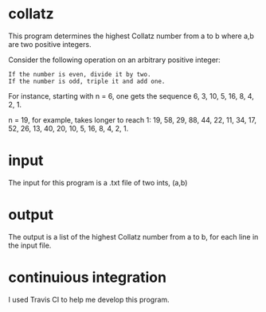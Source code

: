 # collatz
This program determines the highest Collatz number from a to b where a,b are two positive integers. 

Consider the following operation on an arbitrary positive integer:

    If the number is even, divide it by two.
    If the number is odd, triple it and add one.

For instance, starting with n = 6, one gets the sequence 6, 3, 10, 5, 16, 8, 4, 2, 1.

n = 19, for example, takes longer to reach 1: 19, 58, 29, 88, 44, 22, 11, 34, 17, 52, 26, 13, 40, 20, 10, 5, 16, 8, 4, 2, 1.

# input

The input for this program is a .txt file of two ints, (a,b)

# output

The output is a list of the highest Collatz number from a to b, for each line in the input file.

# continuious integration

I used Travis CI to help me develop this program. 
